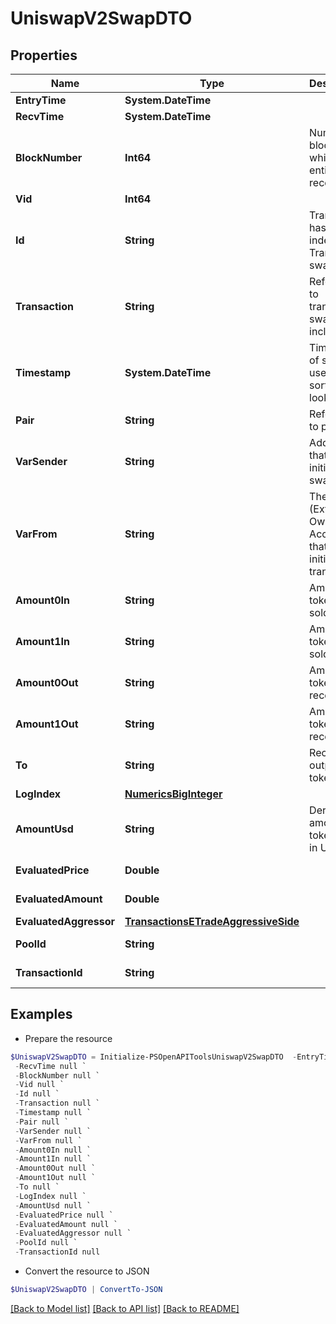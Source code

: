 # UniswapV2SwapDTO
## Properties

Name | Type | Description | Notes
------------ | ------------- | ------------- | -------------
**EntryTime** | **System.DateTime** |  | [optional] 
**RecvTime** | **System.DateTime** |  | [optional] 
**BlockNumber** | **Int64** | Number of block in which entity was recorded. | [optional] 
**Vid** | **Int64** |  | [optional] 
**Id** | **String** | Transaction hash plus index in Transaction swap array. | [optional] 
**Transaction** | **String** | Reference to transaction swap was included in. | [optional] 
**Timestamp** | **System.DateTime** | Timestamp of swap, used for sorted lookups. | [optional] 
**Pair** | **String** | Reference to pair. | [optional] 
**VarSender** | **String** | Address that initiated the swap. | [optional] 
**VarFrom** | **String** | The EOA (Externally Owned Account) that initiated the transaction. | [optional] 
**Amount0In** | **String** | Amount of token0 sold. | [optional] 
**Amount1In** | **String** | Amount of token1 sold. | [optional] 
**Amount0Out** | **String** | Amount of token0 received. | [optional] 
**Amount1Out** | **String** | Amount of token1 received. | [optional] 
**To** | **String** | Recipient of output tokens. | [optional] 
**LogIndex** | [**NumericsBigInteger**](NumericsBigInteger.md) |  | [optional] 
**AmountUsd** | **String** | Derived amount of tokens sold in USD. | [optional] 
**EvaluatedPrice** | **Double** |  | [optional] [readonly] 
**EvaluatedAmount** | **Double** |  | [optional] [readonly] 
**EvaluatedAggressor** | [**TransactionsETradeAggressiveSide**](TransactionsETradeAggressiveSide.md) |  | [optional] 
**PoolId** | **String** |  | [optional] [readonly] 
**TransactionId** | **String** |  | [optional] [readonly] 

## Examples

- Prepare the resource
```powershell
$UniswapV2SwapDTO = Initialize-PSOpenAPIToolsUniswapV2SwapDTO  -EntryTime null `
 -RecvTime null `
 -BlockNumber null `
 -Vid null `
 -Id null `
 -Transaction null `
 -Timestamp null `
 -Pair null `
 -VarSender null `
 -VarFrom null `
 -Amount0In null `
 -Amount1In null `
 -Amount0Out null `
 -Amount1Out null `
 -To null `
 -LogIndex null `
 -AmountUsd null `
 -EvaluatedPrice null `
 -EvaluatedAmount null `
 -EvaluatedAggressor null `
 -PoolId null `
 -TransactionId null
```

- Convert the resource to JSON
```powershell
$UniswapV2SwapDTO | ConvertTo-JSON
```

[[Back to Model list]](../README.md#documentation-for-models) [[Back to API list]](../README.md#documentation-for-api-endpoints) [[Back to README]](../README.md)

